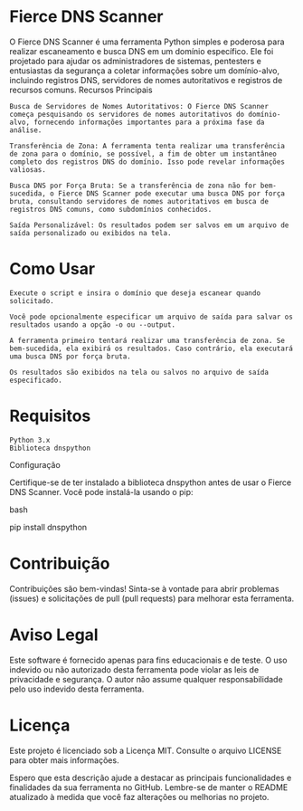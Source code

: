 <h1>Fierce DNS Scanner</h1>
O Fierce DNS Scanner é uma ferramenta Python simples e poderosa para realizar escaneamento e busca DNS em um domínio específico. Ele foi projetado para ajudar os administradores de sistemas, pentesters e entusiastas da segurança a coletar informações sobre um domínio-alvo, incluindo registros DNS, servidores de nomes autoritativos e registros de recursos comuns.
Recursos Principais

    Busca de Servidores de Nomes Autoritativos: O Fierce DNS Scanner começa pesquisando os servidores de nomes autoritativos do domínio-alvo, fornecendo informações importantes para a próxima fase da análise.

    Transferência de Zona: A ferramenta tenta realizar uma transferência de zona para o domínio, se possível, a fim de obter um instantâneo completo dos registros DNS do domínio. Isso pode revelar informações valiosas.

    Busca DNS por Força Bruta: Se a transferência de zona não for bem-sucedida, o Fierce DNS Scanner pode executar uma busca DNS por força bruta, consultando servidores de nomes autoritativos em busca de registros DNS comuns, como subdomínios conhecidos.

    Saída Personalizável: Os resultados podem ser salvos em um arquivo de saída personalizado ou exibidos na tela.

<h1>Como Usar</h1>

    Execute o script e insira o domínio que deseja escanear quando solicitado.

    Você pode opcionalmente especificar um arquivo de saída para salvar os resultados usando a opção -o ou --output.

    A ferramenta primeiro tentará realizar uma transferência de zona. Se bem-sucedida, ela exibirá os resultados. Caso contrário, ela executará uma busca DNS por força bruta.

    Os resultados são exibidos na tela ou salvos no arquivo de saída especificado.

<h1>Requisitos</h1>

    Python 3.x
    Biblioteca dnspython

Configuração

Certifique-se de ter instalado a biblioteca dnspython antes de usar o Fierce DNS Scanner. Você pode instalá-la usando o pip:

bash

pip install dnspython

<h1>Contribuição</h1>

Contribuições são bem-vindas! Sinta-se à vontade para abrir problemas (issues) e solicitações de pull (pull requests) para melhorar esta ferramenta.

<h1>Aviso Legal</h1>
Este software é fornecido apenas para fins educacionais e de teste. O uso indevido ou não autorizado desta ferramenta pode violar as leis de privacidade e segurança. O autor não assume qualquer responsabilidade pelo uso indevido desta ferramenta.

<h1>Licença</h1>
Este projeto é licenciado sob a Licença MIT. Consulte o arquivo LICENSE para obter mais informações.

Espero que esta descrição ajude a destacar as principais funcionalidades e finalidades da sua ferramenta no GitHub. Lembre-se de manter o README atualizado à medida que você faz alterações ou melhorias no projeto.
